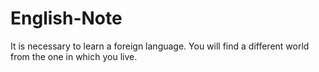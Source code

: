 # English-Note
It is necessary to learn a foreign language. You will find a different world from the one in which you live.
